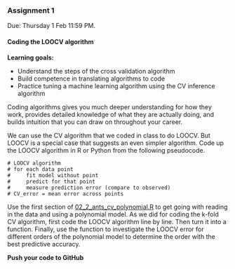 ### Assignment 1

Due: Thursday 1 Feb 11:59 PM.



#### Coding the LOOCV algorithm

**Learning goals:** 

* Understand the steps of the cross validation algorithm
* Build competence in translating algorithms to code
* Practice tuning a machine learning algorithm using the CV inference algorithm

Coding algorithms gives you much deeper understanding for how they work, provides detailed knowledge of what they are actually doing, and builds intuition that you can draw on throughout your career.

We can use the CV algorithm that we coded in class to do LOOCV. But LOOCV is a special case that suggests an even simpler algorithm. Code up the LOOCV algorithm in R or Python from the following pseudocode.

```
# LOOCV algorithm
# for each data point
#     fit model without point
#     predict for that point
#     measure prediction error (compare to observed)
# CV_error = mean error across points
```

Use the first section of [02_2_ants_cv_polynomial.R](02_2_ants_cv_polynomial.R) to get going with reading in the data and using a polynomial model. As we did for coding the k-fold CV algorithm, first code the LOOCV algorithm line by line. Then turn it into a function. Finally, use the function to investigate the LOOCV error for different orders of the polynomial model to determine the order with the best predictive accuracy.

**Push your code to GitHub**

